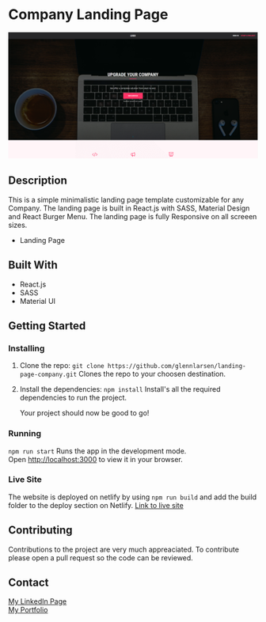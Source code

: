 # Company Landing Page

![screenshot](src/assets/screenshot.png)

## Description

This is a simple minimalistic landing page template customizable for any Company. The landing page is built in React.js with
SASS, Material Design and React Burger Menu. The landing page is fully Responsive on all screeen sizes.

- Landing Page

## Built With

- React.js
- SASS
- Material UI

## Getting Started

### Installing

1. Clone the repo:
   `git clone https://github.com/glennlarsen/landing-page-company.git`
   Clones the repo to your choosen destination.

2. Install the dependencies:
   `npm install`
   Install's all the required dependencies to run the project.

   Your project should now be good to go!

### Running

`npm run start`
Runs the app in the development mode.\
Open [http://localhost:3000](http://localhost:3000) to view it in your browser.

### Live Site

The website is deployed on netlify by using `npm run build` and add the build folder to the deploy section on Netlify.
[Link to live site](https://startling-sherbet-bcbe5f.netlify.app/)

## Contributing

Contributions to the project are very much appreaciated. To contribute please open a pull request so the code can be reviewed.

## Contact

[My LinkedIn Page](https://www.linkedin.com/in/glenn-larsen-288173242/)\
[My Portfolio](https://glennportfolio.site)
